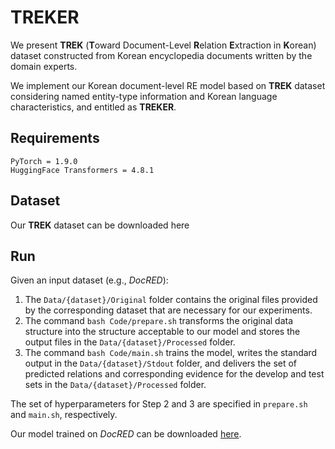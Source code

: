# TREKER 

We present **TREK** (**T**oward Document-Level **R**elation **E**xtraction in **K**orean) dataset constructed from Korean encyclopedia documents written by the domain experts. 

We implement our Korean document-level RE model based on **TREK** dataset considering named entity-type information and Korean language characteristics, and entitled as **TREKER**.


## Requirements

```
PyTorch = 1.9.0
HuggingFace Transformers = 4.8.1
```

## Dataset
Our **TREK** dataset can be downloaded here

## Run

Given an input dataset (e.g., _DocRED_):

1. The ```Data/{dataset}/Original``` folder contains the original files provided by the corresponding dataset that are necessary for our experiments.
1. The command ```bash Code/prepare.sh``` transforms the original data structure into the structure acceptable to our model and stores the output files in the ```Data/{dataset}/Processed``` folder.
1. The command ```bash Code/main.sh``` trains the model, writes the standard output in the ```Data/{dataset}/Stdout``` folder, and delivers the set of predicted relations and corresponding evidence for the develop and test sets in the ```Data/{dataset}/Processed``` folder.

The set of hyperparameters for Step 2 and 3 are specified in ```prepare.sh``` and ```main.sh```, respectively. 

Our model trained on _DocRED_ can be downloaded <a href="https://drive.google.com/drive/folders/1_xM8GdK0G5geYn0t4_L4ONOobLHSpznO?usp=sharing">here</a>.


